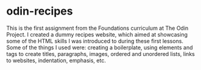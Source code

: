 # odin-recipes
This is the first assignment from the Foundations curriculum at The Odin Project. I created a dummy recipes website, which aimed at showcasing some of the HTML skills I was introduced to during these first lessons. Some of the things I used were: creating a boilerplate, using elements and tags to create titles, paragraphs, images, ordered and unordered lists, links to websites, indentation, emphasis, etc. 
